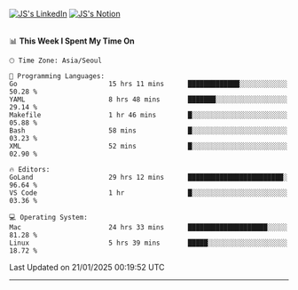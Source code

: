 
[![JS's LinkedIn](https://img.shields.io/badge/LinkedIn-blue?style=for-the-badge&logo=linkedin)](https://www.linkedin.com/in/jaeseung-lee-5a2a32139/) 
[![JS's Notion](https://img.shields.io/badge/Notion-black?style=for-the-badge&logo=notion)](https://bit.ly/ljswiki1) <br><br>
<!-- ![JS's GitHub stats](https://github-readme-stats-lemon-five.vercel.app/api?username=tkxkd0159&hide=contribs,prs,stars,issues&show_icons=true&theme=react&include_all_commits=true)   -->
<!-- ![Top Langs](https://github-readme-stats-lemon-five.vercel.app/api/top-langs/?username=tkxkd0159&layout=compact&hide=jupyter%20notebook,scss,html,css&langs_count=10)  -->


<!--START_SECTION:waka-->
📊 **This Week I Spent My Time On** 

```text
🕑︎ Time Zone: Asia/Seoul

💬 Programming Languages: 
Go                       15 hrs 11 mins      █████████████░░░░░░░░░░░░   50.28 % 
YAML                     8 hrs 48 mins       ███████░░░░░░░░░░░░░░░░░░   29.14 % 
Makefile                 1 hr 46 mins        █░░░░░░░░░░░░░░░░░░░░░░░░   05.88 % 
Bash                     58 mins             █░░░░░░░░░░░░░░░░░░░░░░░░   03.23 % 
XML                      52 mins             █░░░░░░░░░░░░░░░░░░░░░░░░   02.90 % 

🔥 Editors: 
GoLand                   29 hrs 12 mins      ████████████████████████░   96.64 % 
VS Code                  1 hr                █░░░░░░░░░░░░░░░░░░░░░░░░   03.36 % 

💻 Operating System: 
Mac                      24 hrs 33 mins      ████████████████████░░░░░   81.28 % 
Linux                    5 hrs 39 mins       █████░░░░░░░░░░░░░░░░░░░░   18.72 % 
```


 Last Updated on 21/01/2025 00:19:52 UTC
<!--END_SECTION:waka-->

---
<!---
<a href="https://github.com/tkxkd0159/books">
  <img align="center" src="https://github-readme-stats-lemon-five.vercel.app/api/pin/?username=tkxkd0159&repo=books&theme=react" />
</a>
-->

<!---
- 🔭 I’m currently working on ...
- 🌱 I’m currently learning blockchain and distributed network
- 👯 I’m looking to collaborate on ...
- 🤔 I’m looking for help with ...
- 💬 Ask me about ...
- 📫 How to reach me: ...
- 😄 Pronouns: ...
- ⚡ Fun fact: ...
-->
